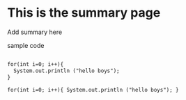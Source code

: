 # This is the summary page

Add summary here

sample code
```markdown

for(int i=0; i++){
  System.out.println ("hello boys");
}

```
`for(int i=0; i++){
  System.out.println ("hello boys");
}`
